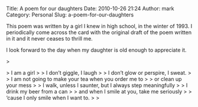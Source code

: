Title: A poem for our daughters
Date: 2010-10-26 21:24
Author: mark
Category: Personal
Slug: a-poem-for-our-daughters

This poem was written by a girl I knew in high school, in the winter of
1993. I periodically come across the card with the original draft of the
poem written in it and it never ceases to thrill me.

I look forward to the day when my daughter is old enough to appreciate
it.

<p>
> </p>
> I am a girl
>
> I don’t giggle, I laugh
>
> I don’t glow or perspire, I sweat.
>
> I am not going to make your tea when you order me to
>
> or clean up your mess
>
> I walk, unless I saunter, but I always step meaningfully
>
> I drink my beer from a can
>
> and when I smile at you, take me seriously
>
> ‘cause I only smile when I want to.
>
> <p>

</p>

